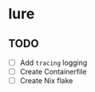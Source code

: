# lure

## TODO

- [ ] Add `tracing` logging
- [ ] Create Containerfile
- [ ] Create Nix flake

<!-- # lure

[![CI Status](https://img.shields.io/github/actions/workflow/status/catuhana/lure/ci.yaml?style=flat-square&label=CI)](https://github.com/catuhana/lure/actions/workflows/ci.yaml)
[![CD Status](https://img.shields.io/github/actions/workflow/status/catuhana/lure/cd.yaml?style=flat-square&label=CD)](https://github.com/catuhana/lure/actions/workflows/cd.yaml)
[![Latest Release](https://img.shields.io/github/v/release/catuhana/lure?style=flat-square)](https://github.com/catuhana/lure/releases/latest)

Lure is an improved fork of [lr](https://codeberg.org/arslee07/lr), a small process that sets the currently playing track on Last.fm, ListenBrainz (and other future platforms, PRs welcome!) as Revolt user status.

> [!WARNING]
> Version 1 contains big configuration changes. If you were on previous versions, check [configuration](#configuration) section.

## Installation

> [!IMPORTANT]
> Lure is tested on Linux and Windows, and is expected to work on macOS too.

```sh
cargo install --git https://github.com/catuhana/lure
```

Or if you'd want to use an container image (Docker, Podman, etc.), you can pull the image from GitHub Container Registry.

```sh
docker pull ghcr.io/catuhana/lure:latest
```

> [!TIP]
> Container images support AMD64 and ARM64 architectures.

## Running

> [!IMPORTANT]
> Reading the [configuration](#configuration) first is highly recommended.

To run lure, run:

```sh
lure start
```

Or using a container management tool:

```sh
docker/podman run -v $(pwd)/config.yaml:/app/config.yaml:ro lure:latest
```

Or on NixOS:

```diff
{
  inputs = {
+    lure = {
+      url = "github:catuhana/lure";
+      inputs.nixpkgs.follows = "nixpkgs";
+    };
  };

  modules = [
+    lure.nixosModules.default
+    {
+      # Check `module.nix` file for all available options.
+      services.lure = {
+        enable = true;
+        useService = "listenbrainz";
+
+        services.listenbrainz.username = "<username>";
+
+        revolt.session_token = ./<path>;
+      };
+    }
  ];
}
```

> [!TIP]
> By default, lure logs useful information to the console. If you'd want to see other log levels, use the `LURE_LOG` environment variable. Check [`EnvFilter`](https://docs.rs/tracing-subscriber/latest/tracing_subscriber/filter/struct.EnvFilter.html) documentation from [`tracing-subscriber`](https://docs.rs/tracing-subscriber) for more information.
>
> ```sh
> export LURE_LOG="lure=trace" # log trace level logs only from lure
> export LURE_LOG="trace" # log trace level logs from every library used that supports it
> # for container management tools, use `-e LURE_LOG=` option
> ```

## Configuration

Lure uses a YAML configuration file and environment variables for configuration. Check [the sample configuration file](resources/config.sample.yaml) as a reference, as it contains important information for every option (including environment variables).

To generate an example configuration file, run:

```sh
lure config generate # prints to the stdout
lure config generate >config.yaml # creates a file
```

### Container Management Tools

If you're using any container management tools, you can either mount the host configuration file to the container or use environment variables. The volume for the app and its configuration file is `/app`. Refer to the [run section](#running) for example.

### Services (Features)

Lure currently has two service features and, they're enabled by default: LastFM and ListenBrainz. PRs for adding new platforms is very welcome.

> [!TIP]
> If you'd like to only enable the service you're using, you can pass `--no-default-features` and `--features services-<platform>` to the [install command above](#install), `<platform>` being the lowercase platform string. To see all exact feature names, [see Cargo.toml](Cargo.toml) -->
